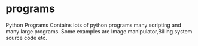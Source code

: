 # programs
Python Programs
Contains lots of python programs many scripting and many large programs.
Some examples are Image manipulator,Billing system source code etc.

